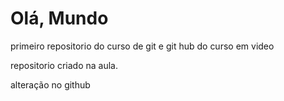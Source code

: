# Olá, Mundo
 primeiro repositorio do curso de git e git hub do curso em video

repositorio criado na aula.

alteração no github
